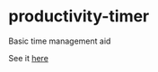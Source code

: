 # productivity-timer
Basic time management aid

See it [here](https://tommypyatt.github.io/productivity-timer/)

